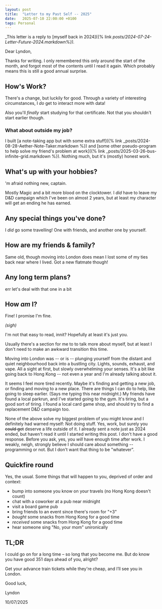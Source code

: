 ```yaml
---
layout: post
title:  "Letter to my Past Self -- 2025"
date:   2025-07-10 22:00:00 +0100
tags: Personal
---
```


_This letter is a reply to [myself back in 2024]({% link _posts/2024-07-24-Letter-Future-2024.markdown%})._

Dear Lyndon,

Thanks for writing. I only remembered this only around the start of the month, and forgot most of the contents until I read it again. Which probably means this is still a good annual surprise.

## How's Work?

There's a change, but luckily for good. Through a variety of interesting circumstances, I _do_ get to interact more with data!

Also you'll _finally_ start studying for that certificate. Not that you shouldn't start earlier though.

### What about outside my job?

I built [a note-taking app but with some extra stuff]({% link _posts/2024-08-28-Aether-Note-Taker.markdown %}) and [some other pseudo-program to help solve my friend's problem at work]({% link _posts/2025-03-26-bus-infinite-grid.markdown %}). Nothing much, but it's (mostly) honest work.

## What's up with your hobbies?

'm afraid nothing new, captain.

Mostly Magic and a bit more blood on the clocktower. I _did_ have to leave my D&D campaign which I've been on almost 2 years, but at least my character will get an ending he has earned.

## Any special things you've done?

I _did_ go some travelling! One with friends, and another one by yourself.

## How are my friends & family?

Same old, though moving into London does mean I lost some of my ties back near where I lived. Got a new flatmate though!

## Any long term plans?

err let's deal with that one in a bit

## How _am_ I?

Fine! I promise I'm fine.

_(sigh)_

I'm not that easy to read, innit? Hopefully at least it's just you.

Usually there's a section for me to to talk more about myself, but at least I don't need to make an awkward transition this time.

Moving into London was -- or is -- plunging yourself from the distant and quiet neighbourhood back into a bustling city. Lights, sounds, exhaust, and vape. All a sight at first, but slowly overwhelming your senses. It's a bit like going back to Hong Kong -- not even a year and I'm already talking about it.

It seems I feel more tired recently. Maybe it's finding and getting a new job, or finding and moving to a new place. There are things I can do to help, like going to sleep earlier. (Says me typing this near midnight.) My friends have found a local parkrun, and I've started going to the gym. It's tiring, but a good sort of tiring. I found a local card game shop, and should try to find a replacement D&D campaign too.

None of the above solve my biggest problem of you might know and I definitely had warned myself: Not doing stuff. Yes, work, but surely you ~~could get~~ deserve a life outside of it. I already sent a note just as 2024 ended, but haven't read it until I started writing this post. I don't have a good response. Before you ask, yes, you _will_ have enough time after work. I weakly, neigh, strongly believe I should care about something -- programming or not. But I don't want that thing to be "whatever".
<!-- https://eev.ee/blog/{date_I_want_to_publish_this_minus_one_week}/the-rise-of-{thing_in_quotes}/ -->

## Quickfire round

Yes, the usual. Some things that will happen to you, deprived of order and context:

- bump into someone you know on your travels (no Hong Kong doesn't count)
- chat with a coworker at a pub near midnight
- visit a board game pub
- bring friends to an event since there's room for "+3"
- _bought_ some snacks from Hong Kong for a good time
- _received_ some snacks from Hong Kong for a good time
- hear someone sing "No, your mom" unironically

## TL;DR

I could go on for a long time – so long that you become me. But do know you have good 351 days ahead of you, alright?

Get your advance train tickets while they're cheap, and I’ll see you in London.

Good luck,

Lyndon

10/07/2025